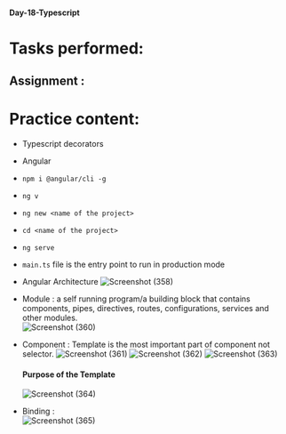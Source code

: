 #### Day-18-Typescript
# Tasks performed:

## Assignment :
<!-- No assignment for today -->

# Practice content:
- Typescript decorators
- Angular
- ```npm i @angular/cli -g```
- ```ng v```
- ```ng new <name of the project>```
- ```cd <name of the project>```
- ```ng serve```
- ```main.ts``` file is the entry point to run in production mode
- Angular Architecture
  ![Screenshot (358)](https://user-images.githubusercontent.com/49369387/160297576-1a72b02c-679b-4860-b3b0-86cff6b1811f.png)
- Module : a self running program/a building block that contains components, pipes, directives, routes, configurations, services and other modules. <br/>
  ![Screenshot (360)](https://user-images.githubusercontent.com/49369387/160297830-7a7e151f-74a0-4b3c-bc3c-4dea553c3c11.png)

- Component : Template is the most important part of component not selector.
  ![Screenshot (361)](https://user-images.githubusercontent.com/49369387/160298008-f1b525e0-efd6-4e1c-8395-ba0dd1ee32c2.png)
  ![Screenshot (362)](https://user-images.githubusercontent.com/49369387/160298209-62518e46-7a28-4d9e-92e6-0614665f0d36.png)
  ![Screenshot (363)](https://user-images.githubusercontent.com/49369387/160298308-d36a15db-405f-4833-a633-89428c9f2000.png)
  #### Purpose of the Template
  ![Screenshot (364)](https://user-images.githubusercontent.com/49369387/160298386-4b3babcd-de69-4e1d-bd84-09178644c108.png)
  
- Binding : <br/>
  ![Screenshot (365)](https://user-images.githubusercontent.com/49369387/160298717-0d9eebc4-d7e9-400e-bc38-908ec8219eef.png)
<!-- 
- Services
- Pipe
- Directive
- Routes
 -->
